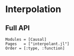 # Interpolation 

## Full API
```@autodocs
Modules = [Causal]
Pages   = ["interpolant.jl"]
Order = [:type, :function]
```